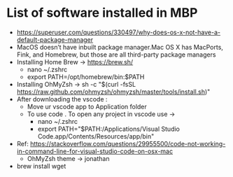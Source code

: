 # List of software installed in MBP

- https://superuser.com/questions/330497/why-does-os-x-not-have-a-default-package-manager
- MacOS doesn’t have inbuilt package manager.Mac OS X has MacPorts, Fink, and Homebrew, but those are all third-party package managers
- Installing Home Brew -> https://brew.sh/
  - nano ~/.zshrc
  - export PATH=/opt/homebrew/bin:$PATH
- Installing OhMyZsh -> sh -c "$(curl -fsSL https://raw.github.com/ohmyzsh/ohmyzsh/master/tools/install.sh)"
- After downloading the vscode :
  - Move ur vscode app to Application folder
  - To use code . To open any project in vscode use ->
    - nano ~/.zshrc
    - export PATH="$PATH:/Applications/Visual Studio Code.app/Contents/Resources/app/bin"
- Ref: https://stackoverflow.com/questions/29955500/code-not-working-in-command-line-for-visual-studio-code-on-osx-mac
  - OhMyZsh theme -> jonathan
- brew install wget
